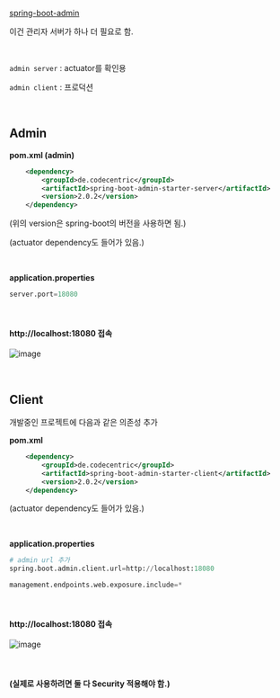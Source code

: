 
[spring-boot-admin](https://github.com/codecentric/spring-boot-admin)

이건 관리자 서버가 하나 더 필요로 함.

&nbsp;

`admin server` : actuator를 확인용

`admin client` : 프로덕션

&nbsp;
&nbsp;

## Admin

**pom.xml (admin)**
```xml
    <dependency>
        <groupId>de.codecentric</groupId>
        <artifactId>spring-boot-admin-starter-server</artifactId>
        <version>2.0.2</version>
    </dependency>
```
(위의 version은 spring-boot의 버전을 사용하면 됨.)

(actuator dependency도 들어가 있음.)

&nbsp;

**application.properties**
```python
server.port=18080
```

&nbsp;

#### http://localhost:18080 접속

![image](https://user-images.githubusercontent.com/25674959/53937907-e385bf00-40f1-11e9-8120-d766c53cb654.png)

&nbsp;
&nbsp;

## Client

개발중인 프로젝트에 다음과 같은 의존성 추가

**pom.xml**
```xml
    <dependency>
        <groupId>de.codecentric</groupId>
        <artifactId>spring-boot-admin-starter-client</artifactId>
        <version>2.0.2</version>
    </dependency>
```

(actuator dependency도 들어가 있음.)

&nbsp;

**application.properties**
```python
# admin url 추가
spring.boot.admin.client.url=http://localhost:18080

management.endpoints.web.exposure.include=*
```

&nbsp;

#### http://localhost:18080 접속

![image](https://user-images.githubusercontent.com/25674959/53937724-475bb800-40f1-11e9-81c2-e3deee613e29.png)

&nbsp;

#### (실제로 사용하려면 둘 다 Security 적용해야 함.)